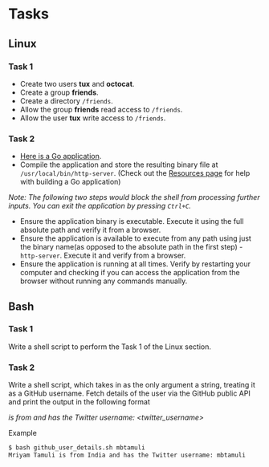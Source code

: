 # Tasks

## Linux

### Task 1

- Create two users **tux** and **octocat**.
- Create a group **friends**.
- Create a directory `/friends`.
- Allow the group **friends** read access to `/friends`.
- Allow the user **tux** write access to `/friends`.

### Task 2

- [Here is a Go application](https://gobyexample.com/http-server).
- Compile the application and store the resulting binary file at `/usr/local/bin/http-server`. (Check out the [Resources page](resources.md#go) for help with building a Go application)

_Note: The following two steps would block the shell from processing further inputs. You can exit the application by pressing `Ctrl+C`._
- Ensure the application binary is executable. Execute it using the full absolute path and verify it from a browser.
- Ensure the application is available to execute from any path using just the binary name(as opposed to the absolute path in the first step) - `http-server`. Execute it and verify from a browser.
- Ensure the application is running at all times. Verify by restarting your computer and checking if you can access the application from the browser without running any commands manually.

## Bash

### Task 1

Write a shell script to perform the Task 1 of the Linux section.

### Task 2

Write a shell script, which takes in as the only argument a string, treating it as a GitHub username. Fetch details of the user via the GitHub public API and print the output in the following format

_<name> is from <location> and has the Twitter username: <twitter_username>_

Example
```sh
$ bash github_user_details.sh mbtamuli
Mriyam Tamuli is from India and has the Twitter username: mbtamuli
```
